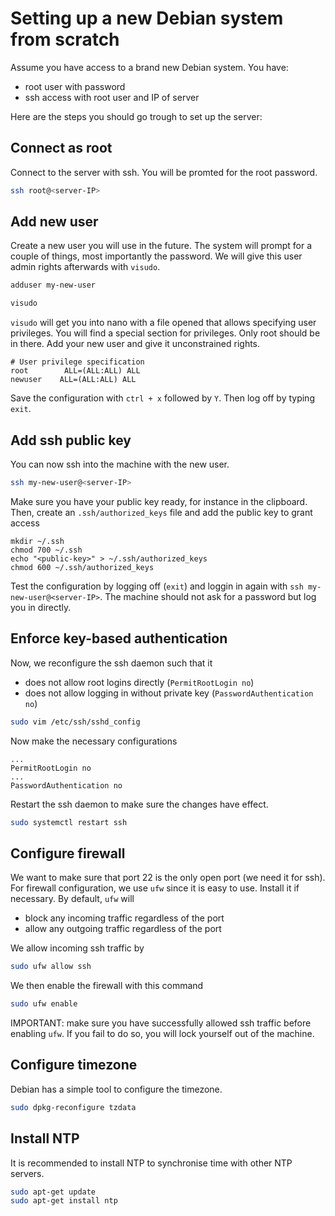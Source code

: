 # Setting up a new Debian system from scratch

Assume you have access to a brand new Debian system. You have:
- root user with password
- ssh access with root user and IP of server

Here are the steps you should go trough to set up the server:

## Connect as root

Connect to the server with ssh. You will be promted for the root password.

```bash
ssh root@<server-IP>
```


## Add new user

Create a new user you will use in the future.
The system will prompt for a couple of things, most importantly the password.
We will give this user admin rights afterwards with `visudo`.

```bash
adduser my-new-user

visudo
```

`visudo` will get you into nano with a file opened that allows specifying user privileges.
You will find a special section for privileges.
Only root should be in there.
Add your new user and give it unconstrained rights.

```
# User privilege specification
root        ALL=(ALL:ALL) ALL
newuser    ALL=(ALL:ALL) ALL
```

Save the configuration with `ctrl + x` followed by `Y`.
Then log off by typing `exit`.

## Add ssh public key

You can now ssh into the machine with the new user.

```bash
ssh my-new-user@<server-IP>
```

Make sure you have your public key ready, for instance in the clipboard.
Then, create an `.ssh/authorized_keys` file and add the public key to grant access

```
mkdir ~/.ssh
chmod 700 ~/.ssh
echo "<public-key>" > ~/.ssh/authorized_keys
chmod 600 ~/.ssh/authorized_keys
```

Test the configuration by logging off (`exit`) and loggin in again with `ssh my-new-user@<server-IP>`.
The machine should not ask for a password but log you in directly.

## Enforce key-based authentication

Now, we reconfigure the ssh daemon such that it
- does not allow root logins directly (`PermitRootLogin no`)
- does not allow logging in without private key (`PasswordAuthentication no`)

```bash
sudo vim /etc/ssh/sshd_config
```

Now make the necessary configurations

```
...
PermitRootLogin no
...
PasswordAuthentication no
```

Restart the ssh daemon to make sure the changes have effect.

```bash
sudo systemctl restart ssh
```

## Configure firewall

We want to make sure that port 22 is the only open port (we need it for ssh).
For firewall configuration, we use `ufw` since it is easy to use.
Install it if necessary.
By default, `ufw` will
- block any incoming traffic regardless of the port
- allow any outgoing traffic regardless of the port

We allow incoming ssh traffic by

```bash
sudo ufw allow ssh
```

We then enable the firewall with this command

```bash
sudo ufw enable
```

IMPORTANT: make sure you have successfully allowed ssh traffic before enabling `ufw`.
If you fail to do so, you will lock yourself out of the machine.

## Configure timezone

Debian has a simple tool to configure the timezone.

```bash
sudo dpkg-reconfigure tzdata
```

## Install NTP

It is recommended to install NTP to synchronise time with other NTP servers.

```bash
sudo apt-get update
sudo apt-get install ntp
```

